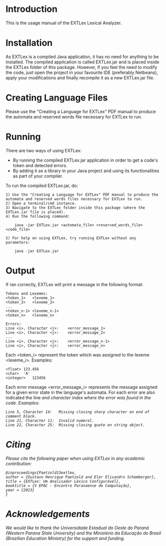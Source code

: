 # Introduction

This is the usage manual of the EXTLex Lexical Analyzer.
	
# Installation

As EXTLex is a compiled Java application, it has no need for anything to be installed. The compiled application is called EXTLex.jar and is placed inside the EXTLex folder of this package. However, if you feel the need to modify the code, just open the project in your favourite IDE (preferably Netbeans), apply your modifications and finally recompile it as a new EXTLex.jar file.
	
# Creating Language Files

Please use the "Creating a Language for EXTLex" PDF manual to produce the automata and reserved words file necessary for EXTLex to run.
	
# Running

There are two ways of using EXTLex:

- By running the compiled EXTLex.jar application in order to get a code's token and detected errors.
- By adding it as a library in your Java project and using its functionalities as part of your compiler.
		
To run the compiled EXTLex.jar, do:
	
	1) Use the "Creating a Language for EXTLex" PDF manual to produce the automata and reserved words files necessary for EXTLex to run.
	2) Open a terminal/cmd instance.
	3) Navigate to the EXTLex folder inside this package (where the EXTLex.jar file is placed).
	4) Run the following command:
	
		java -jar EXTLex.jar <automata_file> <reserved_words_file> <code_file>
			
	5) For help on using EXTLex, try running EXTLex without any parameters:
				
		java -jar EXTLex.jar
				
# Output
If ran correctly, EXTLex will print a message in the following format:

	Tokens and Lexemes:
	<token_1>	<lexeme_1>
	<token_2>	<lexeme_2>
	...
	<token_n-1>	<lexeme_n-1>
	<token_n>	<lexeme_n>
		
	Errors:
	Line <i>, Character <j>:	<error_message_1>
	Line <i>, Character <j>:	<error_message_2>
	...
	Line <i>, Character <j>:	<error_message_n-1>
	Line <i>, Character <j>:	<error_message_n>
		
Each <token_i> represent the token which was assigned to the lexeme <lexeme_i>. Examples:

	<float>	123.456
	<char>	'A'
	<integer>	123456
	
Each error message <error_message_i> represents the message assigned for a given error state in the language's automata. For each error are also indicated the line <i> and character index <j> where the error was found in the code. Examples:

	Line 5, Character 14:	Missing closing sharp character on end of comment block.
	Line 21, Character 11:	Invalid numeral.
	Line 22, Character 25:	Missing closing quote on string object.

# Citing

Please cite the following paper when using EXTLex in any academic contribution:

```
@inproceedings{Paetzold13extlex,
author = {Gustavo Henrique Paetzold and Eler Elisandro Schemberger},
title = {EXTLex: Um Analisador Léxico Configurável},
booktitle = {V EPAC - Encontro Paranaense de Computação},
year = {2013}
}
```

# Acknowledgements

We would like to thank the Universidade Estadual do Oeste do Paraná (Western Parana State University) and the Ministério da Educação do Brasil (Brazilian Education Ministry) for the support and funding.
